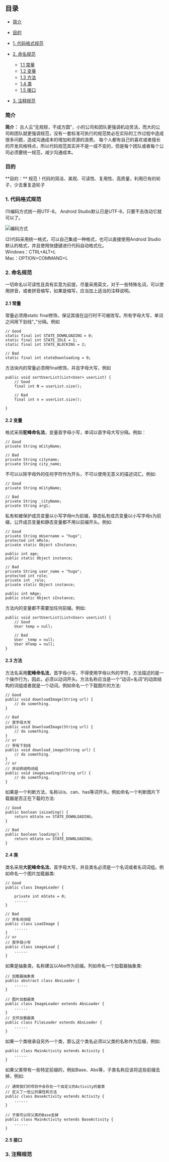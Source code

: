 ## 目录

+ [简介](#0)
+ [目的](#00)
+ [1. 代码格式规范](#1)
+ [2. 命名规范](#2)
  * [1.1 常量](#2.1)
  * [1.2 变量](#2.2)
  * [1.3 方法](#2.3)
  * [1.4 类](#2.4)
  * [1.5 接口](#2.5)

+ [3. 注释规范](#3)


<h3 id="0"> 简介 </h3>

**简介：** 古人云“无规矩，不成方圆”，小的公司和团队更强调机动灵活，而大的公司和团队就更强调规范，没有一套标准可执行的规范势必在实际的工作过程中造成很多问题，造成沟通成本的增加和资源的浪费。
每个人都有自己的喜欢或者擅长的开发风格特点，所以代码规范其实并不是一成不变的，但是每个团队或者每个公司必须要统一规范，减少沟通成本。

<h3 id="00"> 目的 </h3>
**目的：** 规范！代码的简洁、美观、可读性、复用性、高质量，利用已有的轮子，少去重复造轮子


<h3 id="1"> 1. 代码格式规范 </h3>

(1)编码方式统一用UTF-8。 Android Studio默认已是UTF-8，只要不去改动它就可以了。

![编码方式](pictures/pic1.png)

(2)代码采用统一格式，可以自己集成一种格式，也可以直接使用Android Studio默认的格式，并且使用快捷键进行代码自动格式化。       
Windows：CTRL+ALT+L            
Mac：OPTION+COMMAND+L                 

<h3 id="2"> 2. 命名规范 </h3>

一切命名以可读性且具有实意为前提，尽量采用英文，对于一些特殊名词，可以使用拼音，或者拼音缩写，如果是缩写，应当加上适当的注释说明。
 
<h4 id="2.1"> 2.1 常量 </h4> 

常量必须用static final修饰，保证其值在运行时不可被改写。所有字母大写，单词之间用下划线“_"分隔。例如

```
// Good
static final int STATE_DOWNLOADING = 0;
static final int STATE_IDLE = 1;
static final int STATE_BLOCKING = 2;
 
// Bad
static final int stateDownloading = 0;
```

方法块内的常量必须用final修饰，并且字母大写，例如

```
public void sortUserList(List<User> userList) {
    // Good
    final int N = userList.size();
 
    // Bad
    final int n = userList.size();

}
```

<h4 id="2.2"> 2.2 变量 </h4> 

格式采用**驼峰命名法**，变量首字母小写，单词以首字母大写分隔。例如：

```
// Good
private String mCityName;
 
// Bad
private String cityname;
private String city_name;
```

不可以以除字母外的任何字符作为开头，不可以使用无意义的描述词汇。例如:

```
// Good
private String mCityName;
 
// Bad
private String _cityName;
private String arg1;
```

私有和被保护成员变量以小写字母m为前缀，静态私有成员变量以小写字母s为前缀，公开成员变量和静态变量都不用以前缀开头。例如:

```
// Good
private String mUsername = "hugo";
protected int mRole;
private static Object sInstance;
 
public int age;
public static Object instance;
 
// Bad
private String user_name = "hugo";
protected int role;
private int _role;
private static Object instance;
 
public int mAge;
public static Object sInstance;
```

方法内的变量都不需要加任何前缀。例如:

```
public void sortUserList(List<User> userList) {
    // Good
    User temp = null;
 
    // Bad
    User _temp = null;
    User mTemp = null;
}
```

<h4 id="2.3"> 2.3 方法 </h4> 

方法名采用**驼峰命名法**，首字母小写，不得使用字母以外的字符，方法描述的是一个操作行为，因此，必须以动词开头。方法名称应当是一个“动词+名词”的动宾结构的词组或者就是一个动词。例如命名一个下载图片的方法:
```
// Good
public void downloadImage(String url) {
    // do something.
}
 
// Bad
// 首字母大写
public void DownloadImage(String url) {
    // do something.
}
// or
// 带有下划线
public void download_image(String url) {
    // do something.
}
// or
// 非动宾结构词组
public void imageLoading(String url) {
    // do something.
}
```

如果是一个判断方法，名称以is、can、has等词开头。例如命名一个判断图片下载器是否正在下载的方法:
```
// Good
public boolean isLoading() {
    return mState == STATE_DOWNLOADING;
}
 
// Bad
public boolean loading() {
    return mState == STATE_DOWNLOADING;
}
```


<h4 id="2.4"> 2.4 类 </h4> 

类名采用**大驼峰命名法**，首字母大写，并且类名必须是一个名词或者名词词组。例如命名一个图片加载器类:
```
// Good
public class ImageLoader {
     
    private int mState = 0;
    ......
}
 
// Bad
// 非名词词组
public class LoadImage {
    ......
}
// or
// 首字母小写
public class imageLoad {
    ......
}
```

如果是抽象类，名称建议以Abs作为前缀。列如命名一个加载器抽象类:
```
// 加载器抽象类
public abstract class AbsLoader {
    ......
}
 
// 图片加载器类
public class ImageLoader extends AbsLoader {
    ......
}
// 文件加载器类
public class FileLoader extends AbsLoader {
    ......
}
```

如果一个类继承自另外一个类，那么这个类名必须以父类的名称作为后缀，例如:
```
public class MainActivity extends Activity {
    ......
}
```

如果父类带有一些特定前缀的，例如Base、Abs等，子类名称应该将这些前缀去掉，例如:
```
// 通常我们的项目中会存在一个自定义的Activity的基类
// 定义了一些公共属性和方法
public class BaseActivity extends Activity {
    ......
}
 
// 子类可以将父类的Base去掉
public class MainActivity extends BaseActivity {
    ......
}
```

<h4 id="2.5"> 2.5 接口 </h4> 




<h3 id="3"> 3. 注释规范 </h3>
